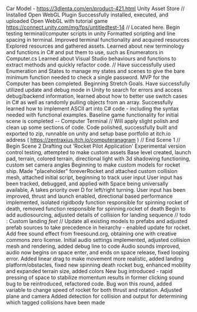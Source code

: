 Car Model - https://3dlenta.com/en/product-421.html
Unity Asset Store // Installed Open WebGL Plugin
Successfully installed, executed, and uploaded Open WebGL with tutorial game
https://connect.unity.com/mg/fps/untitledtest-14 // Located here.
Begin testing terminal/computer scripts in unity
Formatted scripting and line spacing in terminal.
Improved terminal functionality and acquired resources
Explored resources and gathered assets.
Learned about new terminology and functions in C# and put them to use, such as Enumerators in Computer.cs
Learned about Visual Studio behaviours and functions to extract methods and quickly refactor code.
// Have successfully used Enumeration and States to manage my states and scenes to give the bare minimum function needed to check a single password. MVP for the Computer has been completed. Beginning Stretch Goals.
Have successfully utilized update and debug mode in Unity to search for errors and access debug/backend information, learned about how to better use switch cases in C# as well as randomly pulling objects from an array.
Successfully learned how to implement ASCII art into C# code - including the syntax needed with functional examples.
Baseline game functionality for initial scene is completed -- Computer Terminal // Will apply slight polish and clean up some sections of code.
Code polished, successfully built and exported to zip, runnable on unity and setup base portfolio at itch.io address ( https://zentraxius.itch.io/computeranagram )
// End Scene 1 //
Begin Scene 2
Drafting out 'Rocket Pilot Application'
Experimental version control testing, attempted to make custom assets
Base level created, launch pad, terrain, colored terrain, directional light with 3d shadowing functioning, custom set camera angles
Beginning to make custom models for rocket ship.
Made "placeholder" foreverRocket and attached custom collision mesh, attached initial script, beginning to track user input
User input has been tracked, debugged, and applied with Space being universally available, A takes priority over D for left/right turning.
User input has been improved, thrust and launch enabled, directional based performance implemented, isolated rigidbody function responsible for spinning rocket of death, removed function responsible for spinning rocket of death
Begin to add audiosourcing, adjusted details of collision for landing sequence // todo : Custom landing *feet* // Update all existing models to prefabs and adjusted prefab sources to take precedence in heirarchy - enabled update for rocket.
Add free sound effect from freesound.org, obtaining one with creative commons zero license.
Initial audio settings implemented, adjusted collision mesh and rendering, added debug line to code
Audio sounds improved, audio now begins on space enter, and ends on space release, fixed looping error.
Added linear drag to make movement more realistic, added landing platform/obstacles, fixed new spinning death rocket bug, enhanced mobility and expanded terrain size, added colors
New bug introduced - rapid pressing of space to stabilize momentum results in former clicking sound bug to be reintroduced, refactored code.
Bug won this round, added variable to change speed of rocket for both thrust and rotation.
Adjusted plane and camera
Added detection for collision and output for determining which tagged collisions have been made
